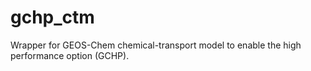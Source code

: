 # gchp_ctm
Wrapper for GEOS-Chem chemical-transport model to enable the high performance option (GCHP).
